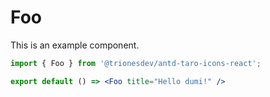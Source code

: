 # Foo

This is an example component.

```jsx
import { Foo } from '@trionesdev/antd-taro-icons-react';

export default () => <Foo title="Hello dumi!" />
```
